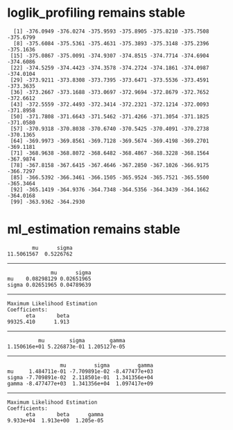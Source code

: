 # loglik_profiling remains stable

      [1] -376.0949 -376.0274 -375.9593 -375.8905 -375.8210 -375.7508 -375.6799
      [8] -375.6084 -375.5361 -375.4631 -375.3893 -375.3148 -375.2396 -375.1636
     [15] -375.0867 -375.0091 -374.9307 -374.8515 -374.7714 -374.6904 -374.6086
     [22] -374.5259 -374.4423 -374.3578 -374.2724 -374.1861 -374.0987 -374.0104
     [29] -373.9211 -373.8308 -373.7395 -373.6471 -373.5536 -373.4591 -373.3635
     [36] -373.2667 -373.1688 -373.0697 -372.9694 -372.8679 -372.7652 -372.6612
     [43] -372.5559 -372.4493 -372.3414 -372.2321 -372.1214 -372.0093 -371.8958
     [50] -371.7808 -371.6643 -371.5462 -371.4266 -371.3054 -371.1825 -371.0580
     [57] -370.9318 -370.8038 -370.6740 -370.5425 -370.4091 -370.2738 -370.1365
     [64] -369.9973 -369.8561 -369.7128 -369.5674 -369.4198 -369.2701 -369.1181
     [71] -368.9638 -368.8072 -368.6482 -368.4867 -368.3228 -368.1564 -367.9874
     [78] -367.8158 -367.6415 -367.4646 -367.2850 -367.1026 -366.9175 -366.7297
     [85] -366.5392 -366.3461 -366.1505 -365.9524 -365.7521 -365.5500 -365.3464
     [92] -365.1419 -364.9376 -364.7348 -364.5356 -364.3439 -364.1662 -364.0168
     [99] -363.9362 -364.2930

# ml_estimation remains stable

            mu      sigma 
    11.5061567  0.5226762 

---

                  mu      sigma
    mu    0.08298129 0.02651965
    sigma 0.02651965 0.04789639

---

    Maximum Likelihood Estimation
    Coefficients:
          eta       beta  
    99325.410      1.913  

---

              mu        sigma        gamma 
    1.150616e+01 5.226873e-01 1.205127e-05 

---

                     mu         sigma         gamma
    mu     1.484711e-01 -7.709891e-02 -8.477477e+03
    sigma -7.709891e-02  2.118501e-01  1.341356e+04
    gamma -8.477477e+03  1.341356e+04  1.097417e+09

---

    Maximum Likelihood Estimation
    Coefficients:
          eta       beta      gamma  
    9.933e+04  1.913e+00  1.205e-05  

